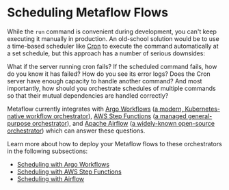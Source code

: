# Scheduling Metaflow Flows

While the `run` command is convenient during development, you can't keep executing it manually in production. An old-school solution would be to use a time-based scheduler like [Cron](https://en.wikipedia.org/wiki/Cron) to execute the command automatically at a set schedule, but this approach has a number of serious downsides:

What if the server running cron fails? If the scheduled command fails, how do you know it has failed? How do you see its error logs? Does the Cron server have enough capacity to handle another command? And most importantly, how should you orchestrate schedules of multiple commands so that their mutual dependencies are handled correctly?

Metaflow currently integrates with [Argo Workflows](../scheduling-metaflow-flows/scheduling-with-argo-workflows.md) ([a modern, Kubernetes-native workflow orchestrator](https://argoproj.github.io/workflows)), [AWS Step Functions](../scheduling-metaflow-flows/scheduling-with-aws-step-functions.md) ([a managed general-purpose orchestrator](https://aws.amazon.com/step-functions/)), and [Apache Airflow](../scheduling-metaflow-flows/scheduling-with-airflow.md) ([a widely-known open-source orchestrator](https://airflow.apache.org/)) which can answer these questions.

Learn more about how to deploy your Metaflow flows to these orchestrators in the following subsections:

- [Scheduling with Argo Workflows](../scheduling-metaflow-flows/scheduling-with-argo-workflows)
- [Scheduling with AWS Step Functions](../scheduling-metaflow-flows/scheduling-with-aws-step-functions)
- [Scheduling with Airflow](../scheduling-metaflow-flows/scheduling-with-airflow)
